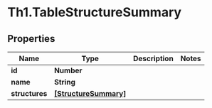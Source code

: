 # Th1.TableStructureSummary

## Properties

Name | Type | Description | Notes
------------ | ------------- | ------------- | -------------
**id** | **Number** |  | 
**name** | **String** |  | 
**structures** | [**[StructureSummary]**](StructureSummary.md) |  | 


